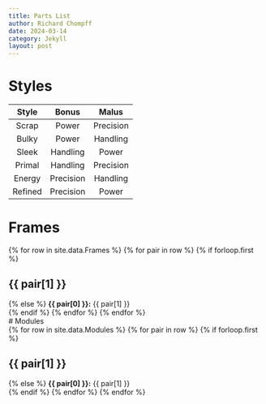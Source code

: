 ```yaml
---
title: Parts List
author: Richard Chompff
date: 2024-03-14
category: Jekyll
layout: post
---
```

# Styles

<div class="table-wrapper" markdown="block">

|Style|Bonus|Malus|
|:-:|:-:|:-:|
|Scrap|Power|Precision|
|Bulky|Power|Handling|
|Sleek|Handling|Power|
|Primal|Handling|Precision|
|Energy|Precision|Handling|
|Refined|Precision|Power|

</div>

# Frames
<div>
{% for row in site.data.Frames %}
    {% for pair in row %}
        {% if forloop.first %}
            <h2>{{ pair[1] }}</h2>
        {% else %}
            <b>{{ pair[0] }}:</b> {{ pair[1] }}<br>
        {% endif %}
    {% endfor %}
{% endfor %}
</div>
# Modules
<div>
{% for row in site.data.Modules %}
    {% for pair in row %}
        {% if forloop.first %}
            <h2>{{ pair[1] }}</h2>
        {% else %}
            <b>{{ pair[0] }}:</b> {{ pair[1] }}<br>
        {% endif %}
    {% endfor %}
{% endfor %}
</div>
